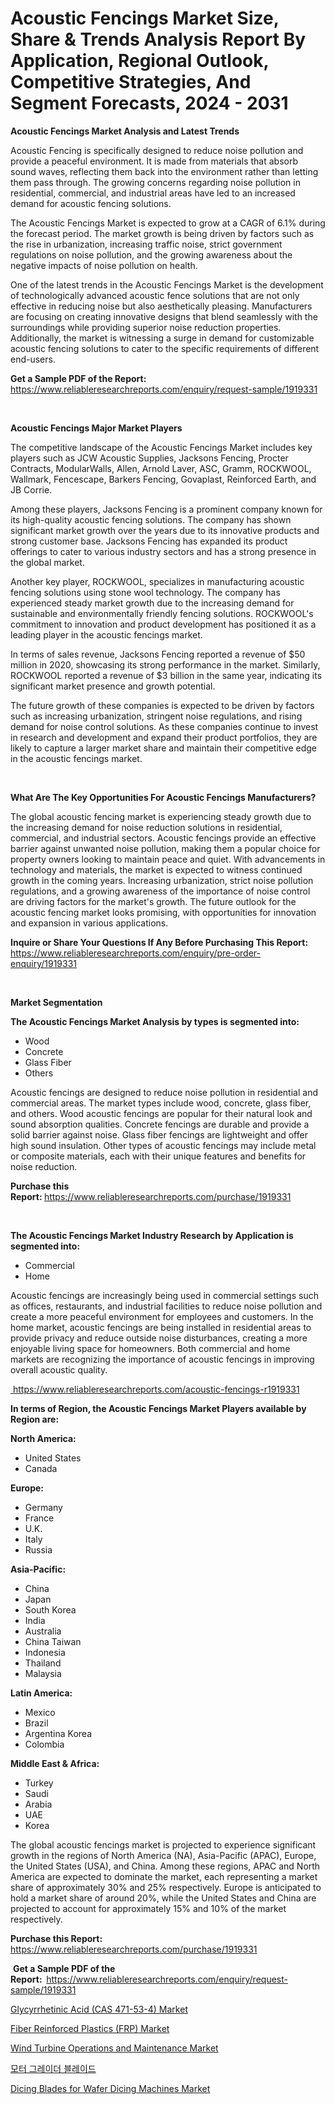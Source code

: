<p><h1>Acoustic Fencings Market Size, Share & Trends Analysis Report By Application, Regional Outlook, Competitive Strategies, And Segment Forecasts, 2024 - 2031</h1></p><p><strong>Acoustic Fencings Market Analysis and Latest Trends</strong></p>
<p><p>Acoustic Fencing is specifically designed to reduce noise pollution and provide a peaceful environment. It is made from materials that absorb sound waves, reflecting them back into the environment rather than letting them pass through. The growing concerns regarding noise pollution in residential, commercial, and industrial areas have led to an increased demand for acoustic fencing solutions. </p><p>The Acoustic Fencings Market is expected to grow at a CAGR of 6.1% during the forecast period. The market growth is being driven by factors such as the rise in urbanization, increasing traffic noise, strict government regulations on noise pollution, and the growing awareness about the negative impacts of noise pollution on health. </p><p>One of the latest trends in the Acoustic Fencings Market is the development of technologically advanced acoustic fence solutions that are not only effective in reducing noise but also aesthetically pleasing. Manufacturers are focusing on creating innovative designs that blend seamlessly with the surroundings while providing superior noise reduction properties. Additionally, the market is witnessing a surge in demand for customizable acoustic fencing solutions to cater to the specific requirements of different end-users.</p></p>
<p><strong>Get a Sample PDF of the Report:&nbsp;</strong> <a href="https://www.reliableresearchreports.com/enquiry/request-sample/1919331">https://www.reliableresearchreports.com/enquiry/request-sample/1919331</a></p>
<p>&nbsp;</p>
<p><strong>Acoustic Fencings Major Market Players</strong></p>
<p><p>The competitive landscape of the Acoustic Fencings Market includes key players such as JCW Acoustic Supplies, Jacksons Fencing, Procter Contracts, ModularWalls, Allen, Arnold Laver, ASC, Gramm, ROCKWOOL, Wallmark, Fencescape, Barkers Fencing, Govaplast, Reinforced Earth, and JB Corrie. </p><p>Among these players, Jacksons Fencing is a prominent company known for its high-quality acoustic fencing solutions. The company has shown significant market growth over the years due to its innovative products and strong customer base. Jacksons Fencing has expanded its product offerings to cater to various industry sectors and has a strong presence in the global market.</p><p>Another key player, ROCKWOOL, specializes in manufacturing acoustic fencing solutions using stone wool technology. The company has experienced steady market growth due to the increasing demand for sustainable and environmentally friendly fencing solutions. ROCKWOOL's commitment to innovation and product development has positioned it as a leading player in the acoustic fencings market.</p><p>In terms of sales revenue, Jacksons Fencing reported a revenue of $50 million in 2020, showcasing its strong performance in the market. Similarly, ROCKWOOL reported a revenue of $3 billion in the same year, indicating its significant market presence and growth potential.</p><p>The future growth of these companies is expected to be driven by factors such as increasing urbanization, stringent noise regulations, and rising demand for noise control solutions. As these companies continue to invest in research and development and expand their product portfolios, they are likely to capture a larger market share and maintain their competitive edge in the acoustic fencings market.</p></p>
<p>&nbsp;</p>
<p><strong>What Are The Key Opportunities For Acoustic Fencings Manufacturers?</strong></p>
<p><p>The global acoustic fencing market is experiencing steady growth due to the increasing demand for noise reduction solutions in residential, commercial, and industrial sectors. Acoustic fencings provide an effective barrier against unwanted noise pollution, making them a popular choice for property owners looking to maintain peace and quiet. With advancements in technology and materials, the market is expected to witness continued growth in the coming years. Increasing urbanization, strict noise pollution regulations, and a growing awareness of the importance of noise control are driving factors for the market's growth. The future outlook for the acoustic fencing market looks promising, with opportunities for innovation and expansion in various applications.</p></p>
<p><strong>Inquire or Share Your Questions If Any Before Purchasing This Report:</strong> <a href="https://www.reliableresearchreports.com/enquiry/pre-order-enquiry/1919331">https://www.reliableresearchreports.com/enquiry/pre-order-enquiry/1919331</a></p>
<p>&nbsp;</p>
<p><strong>Market Segmentation</strong></p>
<p><strong>The Acoustic Fencings Market Analysis by types is segmented into:</strong></p>
<p><ul><li>Wood</li><li>Concrete</li><li>Glass Fiber</li><li>Others</li></ul></p>
<p><p>Acoustic fencings are designed to reduce noise pollution in residential and commercial areas. The market types include wood, concrete, glass fiber, and others. Wood acoustic fencings are popular for their natural look and sound absorption qualities. Concrete fencings are durable and provide a solid barrier against noise. Glass fiber fencings are lightweight and offer high sound insulation. Other types of acoustic fencings may include metal or composite materials, each with their unique features and benefits for noise reduction.</p></p>
<p><strong>Purchase this Report:&nbsp;</strong><a href="https://www.reliableresearchreports.com/purchase/1919331">https://www.reliableresearchreports.com/purchase/1919331</a></p>
<p>&nbsp;</p>
<p><strong>The Acoustic Fencings Market Industry Research by Application is segmented into:</strong></p>
<p><ul><li>Commercial</li><li>Home</li></ul></p>
<p><p>Acoustic fencings are increasingly being used in commercial settings such as offices, restaurants, and industrial facilities to reduce noise pollution and create a more peaceful environment for employees and customers. In the home market, acoustic fencings are being installed in residential areas to provide privacy and reduce outside noise disturbances, creating a more enjoyable living space for homeowners. Both commercial and home markets are recognizing the importance of acoustic fencings in improving overall acoustic quality.</p></p>
<p><a href="https://www.reliableresearchreports.com/acoustic-fencings-r1919331">&nbsp;https://www.reliableresearchreports.com/acoustic-fencings-r1919331</a></p>
<p><strong>In terms of Region, the Acoustic Fencings Market Players available by Region are:</strong></p>
<p>
    <p> <strong> North America: </strong>
        <ul>
            <li>United States</li>
            <li>Canada</li>
        </ul>
        </p> 
    <p> <strong> Europe: </strong>
        <ul>
            <li>Germany</li>
            <li>France</li>
            <li>U.K.</li>
            <li>Italy</li>
            <li>Russia</li>
        </ul>
        </p> 
    <p> <strong> Asia-Pacific: </strong>
        <ul>
            <li>China</li>
            <li>Japan</li>
            <li>South Korea</li>
            <li>India</li>
            <li>Australia</li>
            <li>China Taiwan</li>
            <li>Indonesia</li>
            <li>Thailand</li>
            <li>Malaysia</li>
        </ul>
        </p> 
    <p> <strong> Latin America: </strong>
        <ul>
            <li>Mexico</li>
            <li>Brazil</li>
            <li>Argentina Korea</li>
            <li>Colombia</li>
        </ul>
        </p> 
    <p> <strong> Middle East & Africa: </strong>
        <ul>
            <li>Turkey</li>
            <li>Saudi</li>
            <li>Arabia</li>
            <li>UAE</li>
            <li>Korea</li>
        </ul>
    </p>
    </p>
<p><p>The global acoustic fencings market is projected to experience significant growth in the regions of North America (NA), Asia-Pacific (APAC), Europe, the United States (USA), and China. Among these regions, APAC and North America are expected to dominate the market, each representing a market share of approximately 30% and 25% respectively. Europe is anticipated to hold a market share of around 20%, while the United States and China are projected to account for approximately 15% and 10% of the market respectively.</p></p>
<p><strong>Purchase this Report: </strong><a href="https://www.reliableresearchreports.com/purchase/1919331">https://www.reliableresearchreports.com/purchase/1919331</a></p>
<p>&nbsp;<strong>Get a Sample PDF of the Report:&nbsp;&nbsp;</strong><a href="https://www.reliableresearchreports.com/enquiry/request-sample/1919331">https://www.reliableresearchreports.com/enquiry/request-sample/1919331</a></p>
<p><strong></strong></p>
<p><p><a href="https://issuu.com/reportprime-2/docs/glycyrrhetinic-acid-cas-471-53-4-market-size-2030.">Glycyrrhetinic Acid (CAS 471-53-4) Market</a></p><p><a href="https://issuu.com/reportprime-2/docs/fiber-reinforced-plastics-frp-market-size-2030.ppt">Fiber Reinforced Plastics (FRP) Market</a></p><p><a href="https://www.linkedin.com/pulse/wind-turbine-operations-maintenance-market-outlook-industry-1ueoc?trackingId=5vcCy7vpBNyk8h8LY%2FlrRA%3D%3D">Wind Turbine Operations and Maintenance Market</a></p><p><a href="https://github.com/Hubertstyenger6685/Market-Research-Report-List-1/blob/main/236248440954.md">모터 그레이더 블레이드</a></p><p><a href="https://github.com/Paul14Anderson63/Market-Research-Report-List-4/blob/main/dicing-blades-for-wafer-dicing-machines-market.md">Dicing Blades for Wafer Dicing Machines Market</a></p></p>